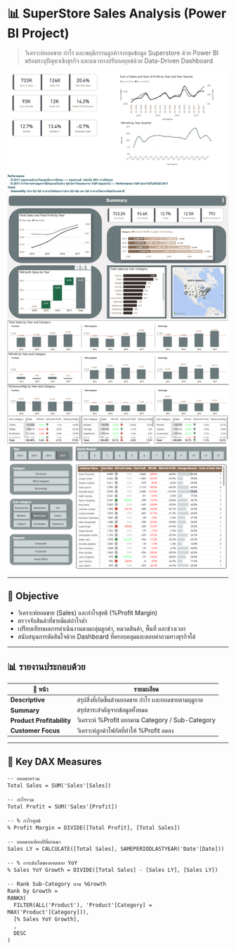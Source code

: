 # 📊 SuperStore Sales Analysis (Power BI Project)

> วิเคราะห์ยอดขาย กำไร และพฤติกรรมลูกค้าจากชุดข้อมูล Superstore ด้วย Power BI  
> พร้อมระบุปัญหาเชิงธุรกิจ และแนวทางปรับกลยุทธ์ด้วย Data-Driven Dashboard

![Descriptive Analysis](Images/Descriptive_Analysis.png)
![Summary](Images/Summary.png)
![Product Analysis](Images/Product_Analysis.png)
![Customer Focus](Images/Customer_Focus.png)

---

## 🎯 Objective

- วิเคราะห์ยอดขาย (Sales) และกำไรสุทธิ (%Profit Margin)
- ตรวจจับสินค้าที่ขายดีแต่กำไรต่ำ
- เปรียบเทียบผลการดำเนินงานตามกลุ่มลูกค้า, หมวดสินค้า, พื้นที่ และช่วงเวลา
- สนับสนุนการตัดสินใจด้วย Dashboard ที่ครอบคลุมและตอบคำถามทางธุรกิจได้

---

## 📊 รายงานประกอบด้วย

| 📄 หน้า | รายละเอียด |
|--------|-------------|
| **Descriptive** | สรุปสิ่งที่เกิดขึ้นด้านยอดขาย กำไร เเละยอดขายตามฤดูกาล |
| **Summary** | สรุปสาระสำคัญจากข้อมูลทั้งหมด |
| **Product Profitability** | วิเคราะห์ %Profit แยกตาม Category / Sub-Category |
| **Customer Focus** | วิเคราะห์ลูกค้าโฟกัสที่ทำให้ %Profit ลดลง |

---

## 🧮 Key DAX Measures

```dax
-- ยอดขายรวม
Total Sales = SUM('Sales'[Sales])

-- กำไรรวม
Total Profit = SUM('Sales'[Profit])

-- % กำไรสุทธิ
% Profit Margin = DIVIDE([Total Profit], [Total Sales])

-- ยอดขายเทียบปีที่ผ่านมา
Sales LY = CALCULATE([Total Sales], SAMEPERIODLASTYEAR('Date'[Date]))

-- % การเติบโตของยอดขาย YoY
% Sales YoY Growth = DIVIDE([Total Sales] - [Sales LY], [Sales LY])

-- Rank Sub-Category ตาม %Growth
Rank by Growth = 
RANKX(
  FILTER(ALL('Product'), 'Product'[Category] = MAX('Product'[Category])),
  [% Sales YoY Growth],
  ,
  DESC
)
